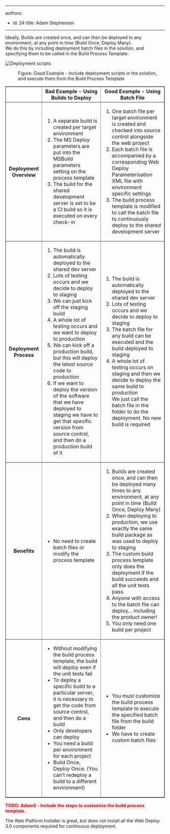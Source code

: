 

---
authors:
  - id: 24
    title: Adam Stephensen
---




<span class='intro'> <p>Ideally, Builds are created once, and can then be deployed to any environment, at any point in time (Build Once, Deploy Many).<br>We do this by including deployment batch files in the solution, and specifying them to be called in the Build Process Template.</p> </span>

<dl class="badImage"><dt>​<img alt="Deployment scripts" src="/PublishingImages/deployment-scripts.jpg" /><br></dt></dl><dl class="goodImage"><dd>Figure&#58; Good Example - Include deployment scripts in the solution, and execute them from the Build Process Template</dd></dl><table cellpadding="2" border="1"><tbody><tr><th></th><th>Bad Example - Using Builds to Deploy</th><th>Good Example - Using Batch File</th></tr><tr><th>Deployment Overview</th><td><ol><li>A separate build is created per target environment</li><li>The MS Deploy parameters are put into the MSBuild parameters setting on the process template</li><li>The build for the shared development server is set to be a CI build so it is executed on every check-in</li></ol></td><td><ol><li>One batch file per target environment is created and checked into source control alongside the web project</li><li>Each batch file is accompanied by a corresponding Web Deploy Parameterisation XML file with environment specific settings</li><li>The build process template is modified to call the batch file to continuously deploy to the shared development server</li></ol></td></tr><tr><th>Deployment Process</th><td><ol><li>The build is automatically deployed to the shared dev server</li><li>Lots of testing occurs and we decide to deploy to staging</li><li>We can just kick off the staging build</li><li>A whole lot of testing occurs and we want to deploy to production</li><li>We can kick off a production build, but this will deploy the latest source code to production</li><li>If we want to deploy the version of the software that we have deployed to staging we have to get that specific version from source control, and then do a production build of it</li></ol></td><td><ol><li>The build is automatically deployed to the shared dev server</li><li>Lots of testing occurs and we decide to deploy to staging</li><li>The batch file for any build can be executed and the build deployed to staging</li><li>A whole lot of testing occurs on staging and then we decide to deploy the same build to production<br>We just call the batch file in the folder to do the deployment. No new build is required</li></ol></td></tr><tr><th>Benefits</th><td><ul><li>No need to create batch files or modify the process template</li></ul></td><td><ol><li>Builds are created once, and can then be deployed many times to any environment, at any point in time (Build Once, Deploy Many)</li><li>When deploying to production, we use exactly the same build package as was used to deploy to staging</li><li>The custom build process template only does the deployment if the build succeeds and all the unit tests pass</li><li>Anyone with access to the batch file can deploy… including the product owner!</li><li>You only need one build per project</li></ol></td></tr><tr><th>Cons</th><td><ul><li>Without modifying the build process template, the build will deploy even if the unit tests fail</li><li>To deploy a specific build to a particular server, it is necessary to get the code from source control, and then do a build</li><li>Only developers can deploy</li><li>You need a build per environment for each project</li><li>Build Once, Deploy Once. (You can’t redeploy a build to a different environment)</li></ul></td><td><ul><li>You must customize the build process template to execute the specified batch file from the build folder</li><li>We have to create custom batch files</li></ul></td></tr></tbody></table><p style="color&#58;red;font-weight&#58;bold;">TODO&#58; AdamS - Include the steps to customize the build process template.</p><p>The Web Platform Installer is great, but does not install all the Web Deploy 3.0 components required for continuous deployment.</p>


